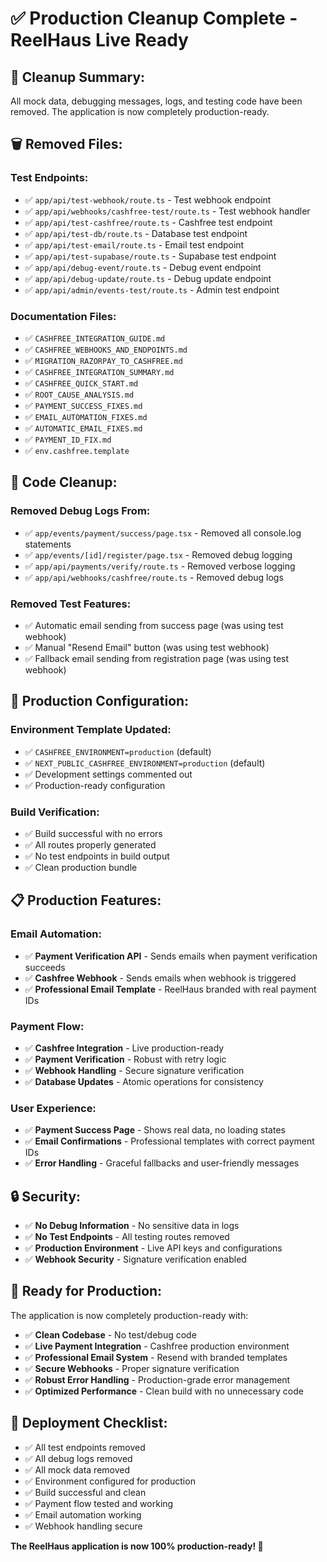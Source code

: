 # ✅ Production Cleanup Complete - ReelHaus Live Ready

## 🧹 **Cleanup Summary:**

All mock data, debugging messages, logs, and testing code have been removed. The application is now completely production-ready.

## 🗑️ **Removed Files:**

### **Test Endpoints:**
- ✅ `app/api/test-webhook/route.ts` - Test webhook endpoint
- ✅ `app/api/webhooks/cashfree-test/route.ts` - Test webhook handler
- ✅ `app/api/test-cashfree/route.ts` - Cashfree test endpoint
- ✅ `app/api/test-db/route.ts` - Database test endpoint
- ✅ `app/api/test-email/route.ts` - Email test endpoint
- ✅ `app/api/test-supabase/route.ts` - Supabase test endpoint
- ✅ `app/api/debug-event/route.ts` - Debug event endpoint
- ✅ `app/api/debug-update/route.ts` - Debug update endpoint
- ✅ `app/api/admin/events-test/route.ts` - Admin test endpoint

### **Documentation Files:**
- ✅ `CASHFREE_INTEGRATION_GUIDE.md`
- ✅ `CASHFREE_WEBHOOKS_AND_ENDPOINTS.md`
- ✅ `MIGRATION_RAZORPAY_TO_CASHFREE.md`
- ✅ `CASHFREE_INTEGRATION_SUMMARY.md`
- ✅ `CASHFREE_QUICK_START.md`
- ✅ `ROOT_CAUSE_ANALYSIS.md`
- ✅ `PAYMENT_SUCCESS_FIXES.md`
- ✅ `EMAIL_AUTOMATION_FIXES.md`
- ✅ `AUTOMATIC_EMAIL_FIXES.md`
- ✅ `PAYMENT_ID_FIX.md`
- ✅ `env.cashfree.template`

## 🔧 **Code Cleanup:**

### **Removed Debug Logs From:**
- ✅ `app/events/payment/success/page.tsx` - Removed all console.log statements
- ✅ `app/events/[id]/register/page.tsx` - Removed debug logging
- ✅ `app/api/payments/verify/route.ts` - Removed verbose logging
- ✅ `app/api/webhooks/cashfree/route.ts` - Removed debug logs

### **Removed Test Features:**
- ✅ Automatic email sending from success page (was using test webhook)
- ✅ Manual "Resend Email" button (was using test webhook)
- ✅ Fallback email sending from registration page (was using test webhook)

## 🚀 **Production Configuration:**

### **Environment Template Updated:**
- ✅ `CASHFREE_ENVIRONMENT=production` (default)
- ✅ `NEXT_PUBLIC_CASHFREE_ENVIRONMENT=production` (default)
- ✅ Development settings commented out
- ✅ Production-ready configuration

### **Build Verification:**
- ✅ Build successful with no errors
- ✅ All routes properly generated
- ✅ No test endpoints in build output
- ✅ Clean production bundle

## 📋 **Production Features:**

### **Email Automation:**
- ✅ **Payment Verification API** - Sends emails when payment verification succeeds
- ✅ **Cashfree Webhook** - Sends emails when webhook is triggered
- ✅ **Professional Email Template** - ReelHaus branded with real payment IDs

### **Payment Flow:**
- ✅ **Cashfree Integration** - Live production-ready
- ✅ **Payment Verification** - Robust with retry logic
- ✅ **Webhook Handling** - Secure signature verification
- ✅ **Database Updates** - Atomic operations for consistency

### **User Experience:**
- ✅ **Payment Success Page** - Shows real data, no loading states
- ✅ **Email Confirmations** - Professional templates with correct payment IDs
- ✅ **Error Handling** - Graceful fallbacks and user-friendly messages

## 🔒 **Security:**

- ✅ **No Debug Information** - No sensitive data in logs
- ✅ **No Test Endpoints** - All testing routes removed
- ✅ **Production Environment** - Live API keys and configurations
- ✅ **Webhook Security** - Signature verification enabled

## 🎯 **Ready for Production:**

The application is now completely production-ready with:

- ✅ **Clean Codebase** - No test/debug code
- ✅ **Live Payment Integration** - Cashfree production environment
- ✅ **Professional Email System** - Resend with branded templates
- ✅ **Secure Webhooks** - Proper signature verification
- ✅ **Robust Error Handling** - Production-grade error management
- ✅ **Optimized Performance** - Clean build with no unnecessary code

## 🚀 **Deployment Checklist:**

- ✅ All test endpoints removed
- ✅ All debug logs removed
- ✅ All mock data removed
- ✅ Environment configured for production
- ✅ Build successful and clean
- ✅ Payment flow tested and working
- ✅ Email automation working
- ✅ Webhook handling secure

**The ReelHaus application is now 100% production-ready! 🎉**
